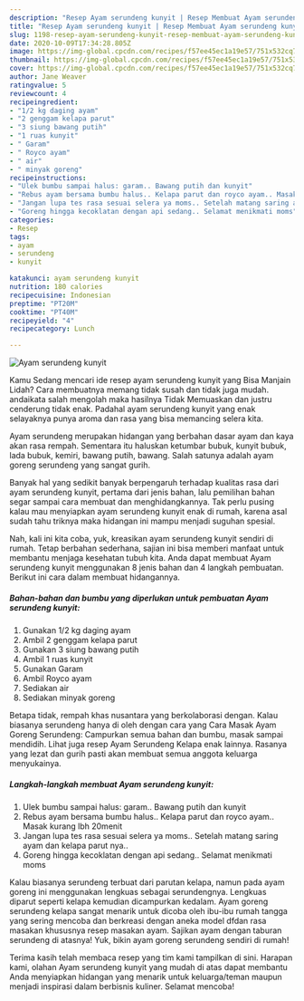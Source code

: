```yaml
---
description: "Resep Ayam serundeng kunyit | Resep Membuat Ayam serundeng kunyit Yang Menggugah Selera"
title: "Resep Ayam serundeng kunyit | Resep Membuat Ayam serundeng kunyit Yang Menggugah Selera"
slug: 1198-resep-ayam-serundeng-kunyit-resep-membuat-ayam-serundeng-kunyit-yang-menggugah-selera
date: 2020-10-09T17:34:28.805Z
image: https://img-global.cpcdn.com/recipes/f57ee45ec1a19e57/751x532cq70/ayam-serundeng-kunyit-foto-resep-utama.jpg
thumbnail: https://img-global.cpcdn.com/recipes/f57ee45ec1a19e57/751x532cq70/ayam-serundeng-kunyit-foto-resep-utama.jpg
cover: https://img-global.cpcdn.com/recipes/f57ee45ec1a19e57/751x532cq70/ayam-serundeng-kunyit-foto-resep-utama.jpg
author: Jane Weaver
ratingvalue: 5
reviewcount: 4
recipeingredient:
- "1/2 kg daging ayam"
- "2 genggam kelapa parut"
- "3 siung bawang putih"
- "1 ruas kunyit"
- " Garam"
- " Royco ayam"
- " air"
- " minyak goreng"
recipeinstructions:
- "Ulek bumbu sampai halus: garam.. Bawang putih dan kunyit"
- "Rebus ayam bersama bumbu halus.. Kelapa parut dan royco ayam.. Masak kurang lbh 20menit"
- "Jangan lupa tes rasa sesuai selera ya moms.. Setelah matang saring ayam dan kelapa parut nya.."
- "Goreng hingga kecoklatan dengan api sedang.. Selamat menikmati moms"
categories:
- Resep
tags:
- ayam
- serundeng
- kunyit

katakunci: ayam serundeng kunyit 
nutrition: 180 calories
recipecuisine: Indonesian
preptime: "PT20M"
cooktime: "PT40M"
recipeyield: "4"
recipecategory: Lunch

---
```



![Ayam serundeng kunyit](https://img-global.cpcdn.com/recipes/f57ee45ec1a19e57/751x532cq70/ayam-serundeng-kunyit-foto-resep-utama.jpg)

Kamu Sedang mencari ide resep ayam serundeng kunyit yang Bisa Manjain Lidah? Cara membuatnya memang tidak susah dan tidak juga mudah. andaikata salah mengolah maka hasilnya Tidak Memuaskan dan justru cenderung tidak enak. Padahal ayam serundeng kunyit yang enak selayaknya punya aroma dan rasa yang bisa memancing selera kita.

Ayam serundeng merupakan hidangan yang berbahan dasar ayam dan kaya akan rasa rempah. Sementara itu haluskan ketumbar bubuk, kunyit bubuk, lada bubuk, kemiri, bawang putih, bawang. Salah satunya adalah ayam goreng serundeng yang sangat gurih.

Banyak hal yang sedikit banyak berpengaruh terhadap kualitas rasa dari ayam serundeng kunyit, pertama dari jenis bahan, lalu pemilihan bahan segar sampai cara membuat dan menghidangkannya. Tak perlu pusing kalau mau menyiapkan ayam serundeng kunyit enak di rumah, karena asal sudah tahu triknya maka hidangan ini mampu menjadi suguhan spesial.


Nah, kali ini kita coba, yuk, kreasikan ayam serundeng kunyit sendiri di rumah. Tetap berbahan sederhana, sajian ini bisa memberi manfaat untuk membantu menjaga kesehatan tubuh kita. Anda dapat membuat Ayam serundeng kunyit menggunakan 8 jenis bahan dan 4 langkah pembuatan. Berikut ini cara dalam membuat hidangannya.

<!--inarticleads1-->

##### Bahan-bahan dan bumbu yang diperlukan untuk pembuatan Ayam serundeng kunyit:

1. Gunakan 1/2 kg daging ayam
1. Ambil 2 genggam kelapa parut
1. Gunakan 3 siung bawang putih
1. Ambil 1 ruas kunyit
1. Gunakan  Garam
1. Ambil  Royco ayam
1. Sediakan  air
1. Sediakan  minyak goreng


Betapa tidak, rempah khas nusantara yang berkolaborasi dengan. Kalau biasanya serundeng hanya di oleh dengan cara yang Cara Masak Ayam Goreng Serundeng: Campurkan semua bahan dan bumbu, masak sampai mendidih. Lihat juga resep Ayam Serundeng Kelapa enak lainnya. Rasanya yang lezat dan gurih pasti akan membuat semua anggota keluarga menyukainya. 

<!--inarticleads2-->

##### Langkah-langkah membuat Ayam serundeng kunyit:

1. Ulek bumbu sampai halus: garam.. Bawang putih dan kunyit
1. Rebus ayam bersama bumbu halus.. Kelapa parut dan royco ayam.. Masak kurang lbh 20menit
1. Jangan lupa tes rasa sesuai selera ya moms.. Setelah matang saring ayam dan kelapa parut nya..
1. Goreng hingga kecoklatan dengan api sedang.. Selamat menikmati moms


Kalau biasanya serundeng terbuat dari parutan kelapa, namun pada ayam goreng ini menggunakan lengkuas sebagai serundengnya. Lengkuas diparut seperti kelapa kemudian dicampurkan kedalam. Ayam goreng serundeng kelapa sangat menarik untuk dicoba oleh ibu-ibu rumah tangga yang sering mencoba dan berkreasi dengan aneka model dfdan rasa masakan khususnya resep masakan ayam. Sajikan ayam dengan taburan serundeng di atasnya! Yuk, bikin ayam goreng serundeng sendiri di rumah! 

Terima kasih telah membaca resep yang tim kami tampilkan di sini. Harapan kami, olahan Ayam serundeng kunyit yang mudah di atas dapat membantu Anda menyiapkan hidangan yang menarik untuk keluarga/teman maupun menjadi inspirasi dalam berbisnis kuliner. Selamat mencoba!
